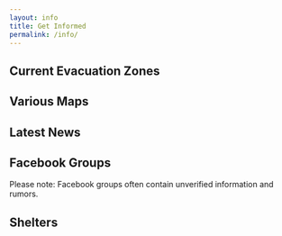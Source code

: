 ```yaml
---
layout: info
title: Get Informed
permalink: /info/
---
```


## Current Evacuation Zones

## Various Maps

## Latest News

## Facebook Groups
<span class="text-muted">Please note: Facebook groups often contain unverified information and rumors.</span>

## Shelters